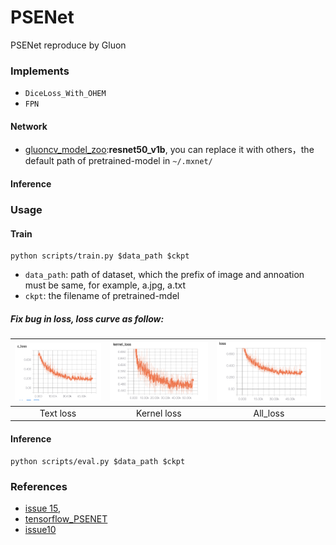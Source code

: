 # PSENet

PSENet reproduce by Gluon

### Implements  
- `DiceLoss_With_OHEM`
- `FPN`

#### Network  

- [gluoncv_model_zoo](https://gluon-cv.mxnet.io/model_zoo/classification.html):**resnet50_v1b**, you can replace it with others，the default path of pretrained-model in `~/.mxnet/`

#### Inference  

### Usage  

#### Train  

```
python scripts/train.py $data_path $ckpt
```
- `data_path`: path of dataset, which the prefix of image and annoation must be same, for example, a.jpg, a.txt  
- `ckpt`: the filename of pretrained-mdel  

##### Fix bug in loss, loss curve as follow:

| ![img](images/WX20190509-160056@2x.png) | ![img](images/WX20190509-160108@2x.png) | ![img](images/WX20190509-160118@2x.png) |
| :-------------------------------------: | :-------------------------------------: | :-------------------------------------: |
|                Text loss                |               Kernel loss               |                All_loss                 |





#### Inference  
```
python scripts/eval.py $data_path $ckpt
```
### References  
- [issue 15](https://github.com/whai362/PSENet/issues/15), 
- [tensorflow_PSENET](https://github.com/liuheng92/tensorflow_PSENet) 
- [issue10](https://github.com/whai362/PSENet/issues/10)

